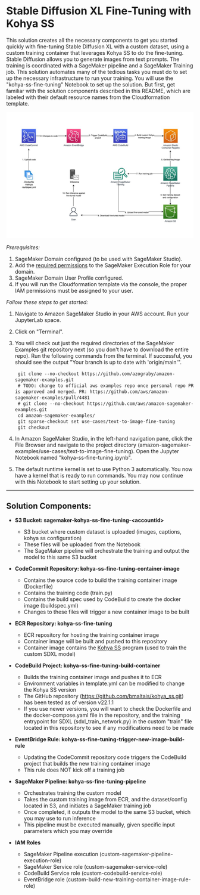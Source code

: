 # Stable Diffusion XL Fine-Tuning with Kohya SS

This solution creates all the necessary components to get you started quickly with fine-tuning Stable Diffusion XL with a custom dataset, using a custom training container that leverages Kohya SS to do the fine-tuning. Stable Diffusion allows you to generate images from text prompts. The training is coordinated with a SageMaker pipeline and a SageMaker Training job. This solution automates many of the tedious tasks you must do to set up the necessary infrastructure to run your training. You will use the "kohya-ss-fine-tuning" Notebook to set up the solution. But first, get familiar with the solution components described in this README, which are labeled with their default resource names from the Cloudformation template.

![Architecture Diagram](kohya-ss-fine-tuning.jpg)

*Prerequisites:*
1. SageMaker Domain configured (to be used with SageMaker Studio).
2. Add the [required permissions](https://aws-blogs-artifacts-public.s3.amazonaws.com/artifacts/ML-16550/sagemaker-policy.json) to the SageMaker Execution Role for your domain.
3. SageMaker Domain User Profile configured.
4. If you will run the Cloudformation template via the console, the proper IAM permissions must be assigned to your user.

*Follow these steps to get started:*

1. Navigate to Amazon SageMaker Studio in your AWS account. Run your JupyterLab space.
2. Click on "Terminal".
3. You will check out just the required directories of the SageMaker Examples git repository next (so you don't have to download the entire repo). Run the following commands from the terminal. If successful, you should see the output "Your branch is up to date with 'origin/main'".

        git clone --no-checkout https://github.com/azograby/amazon-sagemaker-examples.git
        # TODO: change to official aws examples repo once personal repo PR is approved and merged. PR: https://github.com/aws/amazon-sagemaker-examples/pull/4481
        # git clone --no-checkout https://github.com/aws/amazon-sagemaker-examples.git
        cd amazon-sagemaker-examples/
        git sparse-checkout set use-cases/text-to-image-fine-tuning
        git checkout

4. In Amazon SageMaker Studio, in the left-hand navigation pane, click the File Browser and navigate to the project directory (amazon-sagemaker-examples/use-cases/text-to-image-fine-tuning). Open the Jupyter Notebook named "kohya-ss-fine-tuning.ipynb".
5. The default runtime kernel is set to use Python 3 automatically. You now have a kernel that is ready to run commands. You may now continue with this Notebook to start setting up your solution.

---
  
## Solution Components:

* **S3 Bucket: sagemaker-kohya-ss-fine-tuning-\<accountid\>**
    * S3 bucket where custom dataset is uploaded (images, captions, kohya ss configuration)
    * These files will be uploaded from the Notebook
    * The SageMaker pipeline will orchestrate the training and output the model to this same S3 bucket

* **CodeCommit Repository: kohya-ss-fine-tuning-container-image**
    * Contains the source code to build the training container image (Dockerfile)
    * Contains the training code (train.py)
    * Contains the build spec used by CodeBuild to create the docker image (buildspec.yml)
    * Changes to these files will trigger a new container image to be built

* **ECR Repository: kohya-ss-fine-tuning**
    * ECR repository for hosting the training container image
    * Container image will be built and pushed to this repository
    * Container image contains the [Kohya SS](https://github.com/bmaltais/kohya_ss.git) program (used to train the custom SDXL model)

* **CodeBuild Project: kohya-ss-fine-tuning-build-container**
    * Builds the training container image and pushes it to ECR
    * Environment variables in template.yml can be modified to change the Kohya SS version
    * The GitHub repository (https://github.com/bmaltais/kohya_ss.git) has been tested as of version v22.1.1
    * If you use newer versions, you will want to check the Dockerfile and the docker-compose.yaml file in the repository, and the training entrypoint for SDXL (sdxl_train_network.py) in the custom "train" file located in this repository to see if any modifications need to be made

* **EventBridge Rule: kohya-ss-fine-tuning-trigger-new-image-build-rule**
    * Updating the CodeCommit repository code triggers the CodeBuild project that builds the new training container image
    * This rule does NOT kick off a training job

* **SageMaker Pipeline: kohya-ss-fine-tuning-pipeline**
    * Orchestrates training the custom model
    * Takes the custom training image from ECR, and the dataset/config located in S3, and initiates a SageMaker training job
    * Once completed, it outputs the model to the same S3 bucket, which you may use to run inference
    * This pipeline must be executed manually, given specific input parameters which you may override

* **IAM Roles**
    * SageMaker Pipeline execution (custom-sagemaker-pipeline-execution-role)
    * SageMaker Service role (custom-sagemaker-service-role)
    * CodeBuild Service role (custom-codebuild-service-role)
    * EventBridge role (custom-build-new-training-container-image-rule-role)